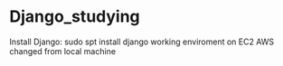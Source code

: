 # Django_studying
Install Django:
sudo spt install django
working enviroment on EC2 AWS changed from local machine

